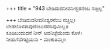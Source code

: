 +++
title = "943 ಬೇಡಿದುದನೀವನೀಶ್ವರನೆಂಬ ನಚ್ಚಿಲ್ಲ"

+++
ಬೇಡಿದುದನೀವನೀಶ್ವರನೆಂಬ ನಚ್ಚಿಲ್ಲ।  
ಬೇಡಲೊಳಿತಾವುದೆಂಬುದರರಿವುಮಿಲ್ಲ॥  
ಕೂಡಿಬಂದುದನೆ ನೀನ್ ಅವನಿಚ್ಛೆಯೆಂದು ಕೊಳೆ।  
ನೀಡುಗೆದೆಗಟ್ಟಿಯನು - ಮಂಕುತಿಮ್ಮ॥  
